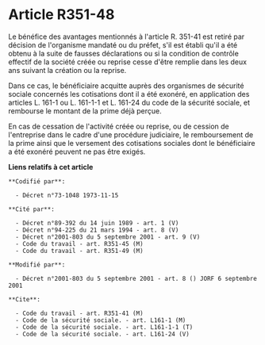# Article R351-48

Le bénéfice des avantages mentionnés à l'article R. 351-41 est retiré par décision de l'organisme mandaté ou du préfet, s'il
est établi qu'il a été obtenu à la suite de fausses déclarations ou si la condition de contrôle effectif de la société créée
ou reprise cesse d'être remplie dans les deux ans suivant la création ou la reprise.

Dans ce cas, le bénéficiaire acquitte auprès des organismes de sécurité sociale concernés les cotisations dont il a été
exonéré, en application des articles L. 161-1 ou L. 161-1-1 et L. 161-24 du code de la sécurité sociale, et rembourse le
montant de la prime déjà perçue.

En cas de cessation de l'activité créée ou reprise, ou de cession de l'entreprise dans le cadre d'une procédure judiciaire,
le remboursement de la prime ainsi que le versement des cotisations sociales dont le bénéficiaire a été exonéré peuvent ne
pas être exigés.

**Liens relatifs à cet article**

	**Codifié par**:

	  - Décret n°73-1048 1973-11-15

	**Cité par**:

	  - Décret n°89-392 du 14 juin 1989 - art. 1 (V)
	  - Décret n°94-225 du 21 mars 1994 - art. 8 (V)
	  - Décret n°2001-803 du 5 septembre 2001 - art. 9 (V)
	  - Code du travail - art. R351-45 (M)
	  - Code du travail - art. R351-49 (M)

	**Modifié par**:

	  - Décret n°2001-803 du 5 septembre 2001 - art. 8 () JORF 6 septembre 2001

	**Cite**:

	  - Code du travail - art. R351-41 (M)
	  - Code de la sécurité sociale. - art. L161-1 (M)
	  - Code de la sécurité sociale. - art. L161-1-1 (T)
	  - Code de la sécurité sociale. - art. L161-24 (V)
